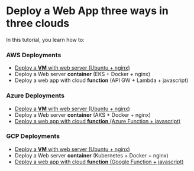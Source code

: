 # Deploy a Web App three ways in three clouds

In this tutorial, you learn how to:

### AWS Deployments

- [Deploy a **VM** with web server (Ubuntu + nginx)](/docs/AWS_VM.md)
- Deploy a Web server **container**  (EKS + Docker + nginx)
- Deploy a web app with cloud **function** (API GW + Lambda + javascript)

### Azure Deployments

- [Deploy a **VM** with web server (Ubuntu + nginx)](/docs/Azure_VM.md)
- Deploy a Web server **container**  (AKS + Docker + nginx)
- [Deploy a web app with cloud **function** (Azure Function + javascript)](/docs/Azure_FaaS.md)

### GCP Deployments

- [Deploy a **VM** with web server (Ubuntu + nginx)](/docs/GCP_VM.md)
- Deploy a Web server **container**  (Kubernetes + Docker + nginx)
- ️[Deploy a web app with cloud **function** (Google Function + javascript)](/docs/GCP_FaaS.md)
